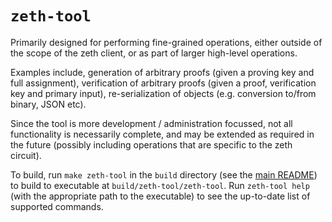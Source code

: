 # `zeth-tool`

Primarily designed for performing fine-grained operations, either outside of the scope of the zeth client, or as part of larger high-level operations.

Examples include, generation of arbitrary proofs (given a proving key and full assignment), verification of arbitrary proofs (given a proof, verification key and primary input), re-serialization of objects (e.g. conversion to/from binary, JSON etc).

Since the tool is more development / administration focussed, not all functionality is necessarily complete, and may be extended as required in the future (possibly including operations that are specific to the zeth circuit).

To build, run `make zeth-tool` in the `build` directory (see the [main README](../README.md)) to build to executable at `build/zeth-tool/zeth-tool`. Run `zeth-tool help` (with the appropriate path to the executable) to see the up-to-date list of supported commands.
